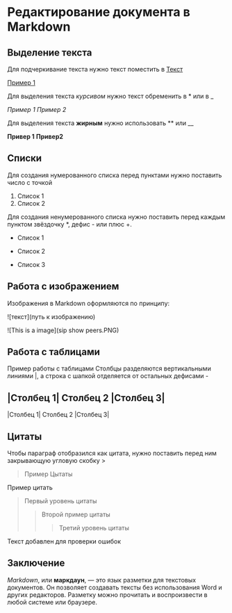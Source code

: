 # Редактирование документа в Markdown

## Выделение текста
Для подчеркивание текста нужно текст поместить в <u>Текст</u>

<u>Пример 1</u>

Для выделения текста *курсивом* нужно текст обременить в * или в _

*Пример 1* _Пример 2_

Для выделения текста **жирным** нужно использовать ** или __

**Привер 1** __Привер2__


## Списки

Для создания нумерованного списка перед пунктами нужно поставить число с точкой

1. Список 1
2. Список 2

Для создания ненумерованного списка нужно поставить перед каждым пунктом звёздочку *, дефис - или плюс +.

* Список 1
- Список 2
+ Список 3

## Работа с изображением

Изображения в Markdown оформляются по принципу:

![текст](путь к изображению)

![This is a image](sip show peers.PNG)

## Работа с таблицами

Пример работы с таблицами
Столбцы разделяются вертикальными линиями |, а строка с шапкой отделяется от остальных дефисами -

|Столбец 1| Столбец 2 |Столбец 3|
----------------------------------
|Столбец 1| Столбец 2 |Столбец 3| 

## Цитаты
Чтобы параграф отобразился как цитата, нужно поставить перед ним закрывающую угловую скобку >
> Пример Цытаты

Пример цитать 
> Первый уровень цитаты
>>  Второй пример цитаты
>>> Третий уровень цитаты


Текст добавлен для проверки ошибок 

## Заключение

*Markdown*, или **маркдаун**, — это язык разметки для текстовых документов. Он позволяет создавать тексты без использования Word и других редакторов. Разметку можно прочитать и воспроизвести в любой системе или браузере.
